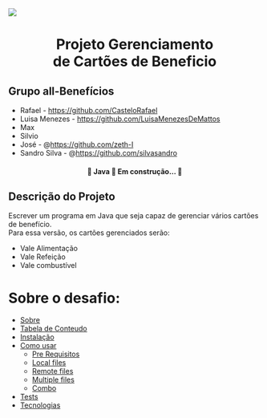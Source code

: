 <img src="https://user-images.githubusercontent.com/49214236/133658727-a471666f-4b00-48cb-b010-33953ff6a55a.png">

<!-- # All-Benefícios -->

<h1 align="center">Projeto Gerenciamento </br> de Cartões de Beneficio </h1>

 ## Grupo all-Benefícios
 
 <!--ts-->
   * Rafael - https://github.com/CasteloRafael
   * Luisa Menezes - https://github.com/LuisaMenezesDeMattos
   * Max
   * Silvio
   * José - @https://github.com/zeth-I
   * Sandro Silva - @https://github.com/silvasandro
<!--te-->

<h4 align="center"> 
	🚧  Java 🚀 Em construção...  🚧
</h4>


## Descrição do Projeto
<p align="left">
Escrever um programa em Java que seja capaz de gerenciar vários cartões de benefício. </br> Para essa versão, os cartões gerenciados serão:
</p>
 
 <!--ts-->
   * Vale Alimentação
   * Vale Refeição
   * Vale combustível
   
<!--te-->

Sobre o desafio:
=================
<!--ts-->
   * [Sobre](#Sobre)
   * [Tabela de Conteudo](#tabela-de-conteudo)
   * [Instalação](#instalacao)
   * [Como usar](#como-usar)
      * [Pre Requisitos](#pre-requisitos)
      * [Local files](#local-files)
      * [Remote files](#remote-files)
      * [Multiple files](#multiple-files)
      * [Combo](#combo)
   * [Tests](#testes)
   * [Tecnologias](#tecnologias)
<!--te-->
